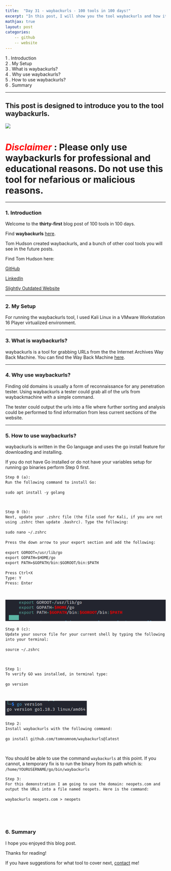 ```yaml
---
title:  "Day 31 - waybackurls - 100 tools in 100 days!"
excerpt: "In this post, I will show you the tool waybackurls and how it works."
mathjax: true
layout: post
categories:
    -- github
    -- website
---
```


1 . Introduction
<br>
2 . My Setup
<br>
3 . What is waybackurls?
<br>
4 . Why use waybackurls?
<br>
5 . How to use waybackurls?
<br>
6 . Summary

---

## This post is designed to introduce you to the tool waybackurls.

![](https://raw.githubusercontent.com/marco-lancini/waybackurls/master/.github/goscan_logo.png)

# <span style="color:red">***Disclaimer***</span> : **Please only use waybackurls for professional and educational reasons. Do not use this tool for nefarious or malicious reasons.**

---

### 1. **Introduction**

Welcome to the **thirty-first** blog post of 100 tools in 100 days.<br> 

Find **waybackurls** [here](https://github.com/tomnomnom/waybackurls).

Tom Hudson created waybackurls, and a bunch of other cool tools you will see in the future posts. 

Find Tom Hudson here:

[GitHub](https://github.com/tomnomnom)

[LinkedIn](https://www.linkedin.com/in/tom-hudson-01816822/)

[Slightly Outdated Website](https://tomnomnom.com/)


---

### 2. **My Setup**

For running the waybackurls tool, I used Kali Linux in a VMware Workstation 16 Player virtualized environment.

---

### 3. **What is waybackurls?**

waybackurls is a tool for grabbing URLs from the the Internet Archives Way Back Machine. You can find the Way Back Machine [here](https://archive.org/web/).


---

### 4. **Why use waybackurls?**

Finding old domains is usually a form of reconnaissance for any penetration tester. Using waybackurls a tester could grab all of the urls from waybackmachine with a simple command. 

The tester could output the urls into a file where further sorting and analysis could be performed to find information from less current sections of the website. 

---

### 5. **How to use waybackurls?**

waybackurls is written in the Go language and uses the go install feature for downloading and installing.

If you do not have Go installed or do not have your variables setup for running go binaries perform Step 0 first.

    Step 0 (a):
    Run the following command to install Go:

    sudo apt install -y golang

<br>

    Step 0 (b):
    Next, update your .zshrc file (the file used for Kali, if you are not 
    using .zshrc then update .bashrc). Type the following:

    sudo nano ~/.zshrc

    Press the down arrow to your export section and add the following:

    export GOROOT=/usr/lib/go
    export GOPATH=$HOME/go
    export PATH=$GOPATH/bin:$GOROOT/bin:$PATH

    Press Ctrl+X
    Type: Y
    Press: Enter
<br>

![](https://raw.githubusercontent.com/matthewomccorkle/matthewomccorkle.github.io/master/_posts/assets/100%20tools/waybackurls/waybackurls0b.PNG)

    Step 0 (c):
    Update your source file for your current shell by typing the following into your terminal:

    source ~/.zshrc

<br>

    Step 1:
    To verify GO was installed, in terminal type:

    go version

<br>

![](https://raw.githubusercontent.com/matthewomccorkle/matthewomccorkle.github.io/master/_posts/assets/100%20tools/waybackurls/waybackurls2.PNG)

    Step 2:
    Install waybackurls with the following command:

    go install github.com/tomnomnom/waybackurls@latest

<br>

You should be able to use the command `waybackurls` at this point. 
If you cannot, a temporary fix is to run the binary from its path which is:
`/home/YOURUSERNAME/go/bin/waybackurls`

    Step 3:
    For this demonstration I am going to use the domain: neopets.com and 
    output the URLs into a file named neopets. Here is the command:

    waybackurls neopets.com > neopets

<br>

![]()


### 6. **Summary**



I hope you enjoyed this blog post.

Thanks for reading!<br>

If you have suggestions for what tool to cover next, [contact](mailto:matthew.o.mccorkle@gmail.com) me!
